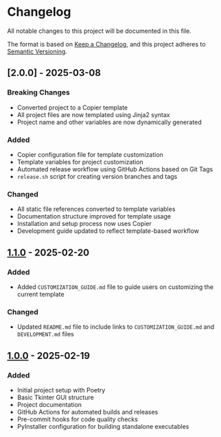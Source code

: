 # Changelog

All notable changes to this project will be documented in this file.

The format is based on [Keep a Changelog](https://keepachangelog.com/en/1.0.0/),
and this project adheres to [Semantic Versioning](https://semver.org/spec/v2.0.0.html).

## [2.0.0] - 2025-03-08
### Breaking Changes
- Converted project to a Copier template
- All project files are now templated using Jinja2 syntax
- Project name and other variables are now dynamically generated

### Added
- Copier configuration file for template customization
- Template variables for project customization
- Automated release workflow using GitHub Actions based on Git Tags
- `release.sh` script for creating version branches and tags

### Changed
- All static file references converted to template variables
- Documentation structure improved for template usage
- Installation and setup process now uses Copier
- Development guide updated to reflect template-based workflow

## [1.1.0] - 2025-02-20
### Added
- Added `CUSTOMIZATION_GUIDE.md` file to guide users on customizing the current template

### Changed
- Updated `README.md` file to include links to `CUSTOMIZATION_GUIDE.md` and `DEVELOPMENT.md` files

## [1.0.0] - 2025-02-19
### Added
- Initial project setup with Poetry
- Basic Tkinter GUI structure
- Project documentation
- GitHub Actions for automated builds and releases
- Pre-commit hooks for code quality checks
- PyInstaller configuration for building standalone executables



[1.1.0]: https://github.com/ysskrishna/tkinter-poetry-starter/compare/v1.0.0...v1.1.0
[1.0.0]: https://github.com/ysskrishna/tkinter-poetry-starter/releases/tag/v1.0.0